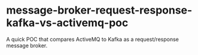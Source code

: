 # message-broker-request-response-kafka-vs-activemq-poc
A quick POC that compares ActiveMQ to Kafka as a request/response message broker.
